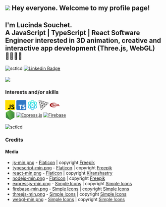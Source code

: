 ## <img src="https://camo.githubusercontent.com/e8e7b06ecf583bc040eb60e44eb5b8e0ecc5421320a92929ce21522dbc34c891/68747470733a2f2f6d656469612e67697068792e636f6d2f6d656469612f6876524a434c467a6361737252346961377a2f67697068792e676966" width="26rem"> Hey everyone. Welcome to my profile page!
## I'm Lucinda Souchet. <br />A JavaScript | TypeScript | React Software Engineer interested in 3D animation, creative and interactive app development (Three.js, WebGL) 👩‍💻👩‍🎨

<div>
  <!--Profile views-->
  <img src="https://komarev.com/ghpvc/?username=sctlcd&label=Profile%20views&color=0e75b6&style=flat" alt="sctlcd" align="center">

  <!--Linkedin-->
  <a href="https://www.linkedin.com/in/lucinda-souchet/" rel="nofollow">
  <img src="https://camo.githubusercontent.com/93ca47e21e17f622a41d26d599e008e4c30b8a322186f18019bc43d54f57b0c9/68747470733a2f2f696d672e736869656c64732e696f2f62616467652f2d4c696e6b6564496e2d3065373661383f7374796c653d666c61742d737175617265266c6f676f3d4c696e6b6564696e266c6f676f436f6c6f723d7768697465" alt="Linkedin Badge" data-canonical-src="https://img.shields.io/badge/-LinkedIn-0e76a8?style=flat-square&amp;logo=Linkedin&amp;logoColor=white" style="max-width:100%;" align="center">
  </a>
</div>
<br />

<!--Three.js globe gif-->
<img src="https://github.com/sctlcd/sctlcd/blob/main/assets/gifs/FBZp.gif" width="900" align="center" />
<br />

### Interests and/or skills

<a href="https://www.javascript.com/" target="_blank" ><img align="center" alt="JavaScript" src="https://github.com/sctlcd/sctlcd/blob/main/assets/icons/js-min.png" height="32px" /></a>
<a href="https://www.typescriptlang.org/" target="_blank" ><img align="center" alt="TypeScript" src="https://github.com/sctlcd/sctlcd/blob/main/assets/icons/typescript-min.png" height="32px" /></a>
<a href="https://reactjs.org/" target="_blank" ><img align="center" alt="React.js" src="https://github.com/sctlcd/sctlcd/blob/main/assets/icons/react-min.png" height="32px" /></a>
<a href="https://threejs.org/" target="_blank" ><img align="center" alt="Three.js" src="https://github.com/sctlcd/sctlcd/blob/main/assets/icons/threejs.svg" height="32px" /></a>
<a href="https://www.khronos.org/webgl/" target="_blank" ><img align="center" alt="WebGL" src="https://github.com/sctlcd/sctlcd/blob/main/assets/icons/webgl.svg" height="32px" /></a>
<br />
<a href="https://nodejs.org/en/" target="_blank" ><img align="center" alt="Node.js" src="https://github.com/sctlcd/sctlcd/blob/main/assets/icons/nodejs-min.png" height="32px" /></a>
<a href="https://expressjs.com/" target="_blank" ><img align="center" alt="Express.js" src="https://github.com/sctlcd/sctlcd/blob/main/assets/expressjs.svg" height="32px" /></a>
<a href="https://firebase.google.com/" target="_blank" ><img align="center" alt="Firebase" src="https://github.com/sctlcd/sctlcd/blob/main/assets/firebase.svg" height="32px" /></a>

<div>
<img src="https://komarev.com/ghpvc/?username=lucasjolibois54&label=Profile%20views&color=0e75b6&style=flat" alt="sctlcd" />





### Credits <a name="credits"></a>

#### Media <a name="media"></a>

- [js-min.png](https://www.flaticon.com/free-icon/js_5968292?term=javascript&page=1&position=2&page=1&position=2&related_id=5968292&origin=search) - [Flaticon](https://www.flaticon.com/) | copyright [Freepik](https://www.flaticon.com/authors/freepik)
- [typescript-min.png](https://www.flaticon.com/free-icon/typescript_5968381?term=typescript&page=1&position=1&page=1&position=1&related_id=5968381&origin=search) - [Flaticon](https://www.flaticon.com/) | copyright [Freepik](https://www.flaticon.com/authors/freepik)
- [react-min.png](https://www.flaticon.com/free-icon/physics_1126012?term=react&page=1&position=4&page=1&position=4&related_id=1126012&origin=search) - [Flaticon](https://www.flaticon.com/) | copyright [Kiranshastry](https://www.flaticon.com/authors/kiranshastry)
- [nodejs-min.png](https://www.flaticon.com/free-icon/node-js_5968322?term=node%20js&page=1&position=1&page=1&position=1&related_id=5968322&origin=search) - [Flaticon](https://www.flaticon.com/) | copyright [Freepik](https://www.flaticon.com/authors/freepik)
- [expressjs-min.png](https://icons8.com/icons/set/express-js) - [Simple Icons](https://simpleicons.org/) | copyright [Simple Icons](https://simpleicons.org/)
- [firebase-min.png](https://icons8.com/icon/62452/firebase) - [Simple Icons](https://simpleicons.org/) | copyright [Simple Icons](https://simpleicons.org/)
- [threejs-min.png](https://simpleicons.org/?q=threejs) - [Simple Icons](https://simpleicons.org/) | copyright [Simple Icons](https://simpleicons.org/)
- [webgl-min.png](https://simpleicons.org/?q=webgl) - [Simple Icons](https://simpleicons.org/) | copyright [Simple Icons](https://simpleicons.org/)
<!-- - [expressjs-min.png](https://icons8.com/icons/set/express-js) - [Icons8](https://icons8.com/) | copyright [Icons8](https://icons8.com/)
- [firebase-min.png](https://icons8.com/icon/62452/firebase) - [Icons8](https://icons8.com/) | copyright [Icons8](https://icons8.com/) -->

<!--
**sctlcd/sctlcd** is a ✨ _special_ ✨ repository because its `README.md` (this file) appears on your GitHub profile.

Here are some ideas to get you started:

- 🔭 I’m currently working on ...
- 🌱 I’m currently learning ...
- 👯 I’m looking to collaborate on ...
- 🤔 I’m looking for help with ...
- 💬 Ask me about ...
- 📫 How to reach me: ...
- 😄 Pronouns: ...
- ⚡ Fun fact: ...
-->
